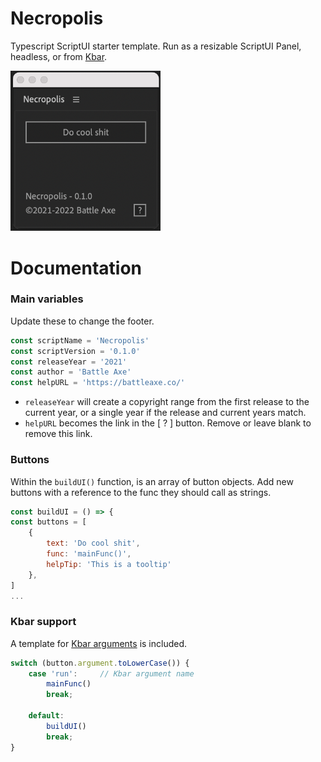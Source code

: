 # Necropolis
Typescript ScriptUI starter template. Run as a resizable ScriptUI Panel, headless, or from [Kbar](https://aescripts.com/kbar/).

<img src="docs/NecropolisPanel.png" width="240">


# Documentation

### Main variables

Update these to change the footer.

```js
const scriptName = 'Necropolis'
const scriptVersion = '0.1.0'
const releaseYear = '2021'
const author = 'Battle Axe'
const helpURL = 'https://battleaxe.co/'
```
- `releaseYear` will create a copyright range from the first release to the current year, or a single year if the release and current years match.
- `helpURL` becomes the link in the [ ? ] button. Remove or leave blank to remove this link. 

### Buttons
Within the `buildUI()` function, is an array of button objects. Add new buttons with a reference to the func they should call as strings.

```js
const buildUI = () => {
const buttons = [
    {
        text: 'Do cool shit',
        func: 'mainFunc()',
        helpTip: 'This is a tooltip'
    },
]
...
```


### Kbar support
A template for [Kbar arguments](https://bitbucket.org/kraftyfx/kbar/issues/105/let-consuming-scripts-know-if-and-how-they) is included. 

```js 
switch (button.argument.toLowerCase()) {
    case 'run':     // Kbar argument name
        mainFunc()
        break;

    default:
        buildUI()
        break;
}
```